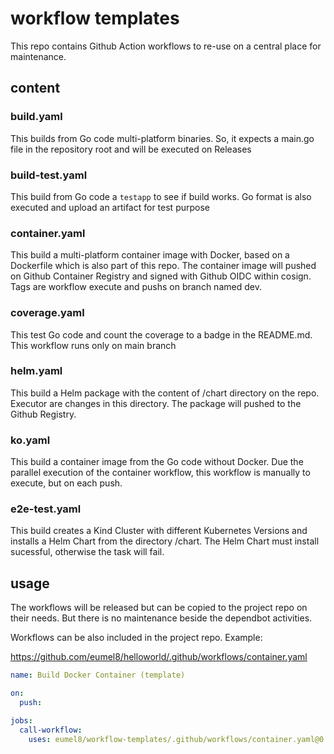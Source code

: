 # workflow templates

This repo contains Github Action workflows to re-use on a central place for maintenance.

## content

### build.yaml

This builds from Go code multi-platform binaries. So, it expects a main.go file in the repository root and will be executed on Releases

### build-test.yaml

This build from Go code a `testapp` to see if build works. Go format is also executed and upload an artifact for test purpose

### container.yaml

This build a multi-platform container image with Docker, based on a Dockerfile which is also part of this repo. The container image will pushed on Github Container Registry and signed with Github OIDC within cosign. Tags are workflow execute and pushs on branch named dev.

### coverage.yaml

This test Go code and count the coverage to a badge in the README.md. This workflow runs only on main branch

###  helm.yaml

This build a Helm package with the content of /chart directory on the repo. Executor are changes in this directory. The package will pushed to the Github Registry.

###  ko.yaml

This build a container image from the Go code without Docker. Due the parallel execution of the container workflow, this workflow is manually to execute, but on each push.

### e2e-test.yaml

This build creates a Kind Cluster with different Kubernetes Versions and installs a Helm Chart from the directory /chart. The Helm Chart must install sucessful, otherwise the task will fail.

## usage

The workflows will be released but can be copied to the project repo on their needs. But there is no maintenance beside the dependbot activities. 

Workflows can be also included in the project repo. Example:

https://github.com/eumel8/helloworld/.github/workflows/container.yaml

```yaml
name: Build Docker Container (template)

on:
  push:

jobs:
  call-workflow:
    uses: eumel8/workflow-templates/.github/workflows/container.yaml@0.0.5
```
